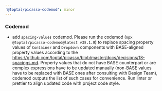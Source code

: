```yaml
---
'@toptal/picasso-codemod': minor
---
```


### Codemod

- add `spacing-values` codemod. Please run the codemod (`npx @toptal/picasso-codemod@latest v38.1.0`) to replace spacing property values of `Container` and `Dropdown` components with BASE-aligned property values according to the https://github.com/toptal/picasso/blob/master/docs/decisions/18-spacings.md. Property values that do not have BASE counterpart or are complex expressions have to be updated manually (non-BASE values have to be replaced with BASE ones after consulting with Design Team), codemod outputs the list of such cases for convenience. Run linter or prettier to align updated code with project code style.
